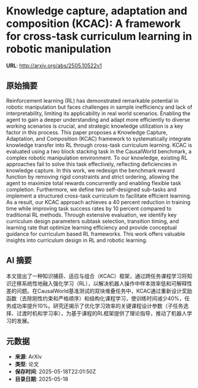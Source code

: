 # Knowledge capture, adaptation and composition (KCAC): A framework for cross-task curriculum learning in robotic manipulation

**URL**: http://arxiv.org/abs/2505.10522v1

## 原始摘要

Reinforcement learning (RL) has demonstrated remarkable potential in robotic
manipulation but faces challenges in sample inefficiency and lack of
interpretability, limiting its applicability in real world scenarios. Enabling
the agent to gain a deeper understanding and adapt more efficiently to diverse
working scenarios is crucial, and strategic knowledge utilization is a key
factor in this process. This paper proposes a Knowledge Capture, Adaptation,
and Composition (KCAC) framework to systematically integrate knowledge transfer
into RL through cross-task curriculum learning. KCAC is evaluated using a two
block stacking task in the CausalWorld benchmark, a complex robotic
manipulation environment. To our knowledge, existing RL approaches fail to
solve this task effectively, reflecting deficiencies in knowledge capture. In
this work, we redesign the benchmark reward function by removing rigid
constraints and strict ordering, allowing the agent to maximize total rewards
concurrently and enabling flexible task completion. Furthermore, we define two
self-designed sub-tasks and implement a structured cross-task curriculum to
facilitate efficient learning. As a result, our KCAC approach achieves a 40
percent reduction in training time while improving task success rates by 10
percent compared to traditional RL methods. Through extensive evaluation, we
identify key curriculum design parameters subtask selection, transition timing,
and learning rate that optimize learning efficiency and provide conceptual
guidance for curriculum based RL frameworks. This work offers valuable insights
into curriculum design in RL and robotic learning.


## AI 摘要

本文提出了一种知识捕获、适应与组合（KCAC）框架，通过跨任务课程学习将知识迁移系统性地融入强化学习（RL），以解决机器人操作中样本效率低和可解释性差的问题。在CausalWorld基准测试的双块堆叠任务中，KCAC通过重新设计奖励函数（去除刚性约束和严格顺序）和结构化课程学习，使训练时间减少40%，任务成功率提升10%。研究还揭示了优化学习效率的关键课程设计参数（子任务选择、过渡时机和学习率），为基于课程的RL框架提供了理论指导，推动了机器人学习的发展。

## 元数据

- **来源**: ArXiv
- **类型**: 论文
- **保存时间**: 2025-05-18T22:01:50Z
- **目录日期**: 2025-05-18
